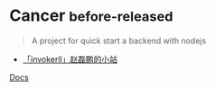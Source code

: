<!-- _coverpage.md -->

# Cancer <small>before-released</small>

> A project for quick start a backend with nodejs

- [「invokerll」赵磊鹏的小站](https://blog.invokerll.cn)

[Docs](menu.md)